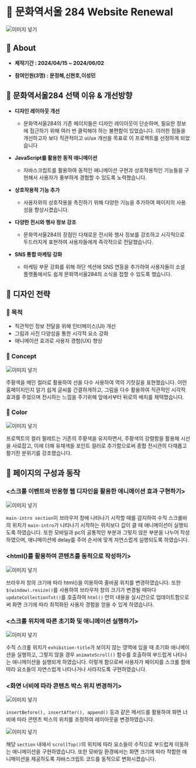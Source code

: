 # 🏫 문화역서울 284 Website Renewal
![이미지 넣기](./images/Mockup.png)


## 🚠 About

+ <b>제작기간 : 2024/04/15 ~ 2024/06/02</b>

+ <b>참여인원(3명) : 문정해,신현호,이성민</b>

## 🚠 문화역서울284 선택 이유 & 개선방향

+ **디자인 레이아웃 개선** <br>
  + 문화역서울284의 기존 페이지들은 디자인 레이아웃이 단순하며, 필요한 정보에 접근하기 위해 여러 번 클릭해야 하는 불편함이 있었습니다. 이러한 점들을 개선하고자 보다 직관적이고 ui/ux 개선을 목표로 이 프로젝트를 선정하게 되었습니다
   
+ **JavaScript를 활용한 동적 애니메이션** <br>
  + 자바스크립트를 활용하여 동적인 애니메이션 구현과 상호작용적인 기능들을 구현해서 사용자가 풍부하게 경험할 수 있도록 노력했습니다.

+ **상호작용적 기능 추가** <br>
  + 사용자와의 상호작용을 촉진하기 위해 다양한 기능을 추가하여 페이지의 사용성을 향상시켰습니다.

+ **다양한 전시와 행사 정보 강조** <br>
  + 문화역서울284의 장점인 다채로운 전시와 행사 정보를 강조하고 시각적으로 두드러지게 표현하여 사용자들에게 즉각적으로 전달했습니다.

+ **SNS 통합 마케팅 강화** <br>
  + 마케팅 부문 강화를 위해 하단 섹션에 SNS 연동을 추가하여 사용자들이 소셜 플랫폼에서도 쉽게 문화역서울284의 소식을 접할 수 있도록 했습니다.


## 🚠 디자인 전략


### 🚂 목적

- 직관적인 정보 전달을 위해 인터페이스(UI) 개선
- 그림과 사진 다양성을 통한 시각적 요소 강화
- 애니메이션 효과로 사용자 경험(UX) 향상

### 🚂 Concept


![이미지 넣기](./images/main-img-md.png)

주황색을 메인 컬러로 활용하여 선을 다수 사용하여 역의 기찻길을 표현했습니다.
어떤 홈페이지인지 알기 쉽게 글씨를 간결하게하고, 그림을 다수 활용하여 직관적인 시각적 효과를 주었으며 
전시하는 느낌을 주기위해 앞에서부터 뒤로의 배치를 채택했습니다.

### 🚂 Color


![이미지 넣기](./images/Mockup-color.png)

프로젝트의 컬러 팔레트는 
기존의 주황색을 유지하면서, 주황색의 강렬함을 활용해 시선을 사로잡고, 
이에 더해 유채색을 포인트 컬러로 추가함으로써 종합 전시관의 다채롭고 활기찬 분위기를 강조했습니다.



## 🚠 페이지의 구성과 동작


### <스크롤 이벤트와 반응형 웹 디자인을 활용한 애니메이션 효과 구현하기>


![이미지 넣기](./images/Mockup2.png)

`main-intro section`이 브라우저 창에 나타나기 시작할 때를 감지하여 수직 스크롤바의 위치가 `main-intro`가 나타나기 시작하는 위치보다 값이 클 때 애니메이션이 실행되도록 하였습니다.
또한 모바일과 pc의 공통적인 부분과 그렇지 않은 부분을 나누어 작성하였으며, 애니메이션에 delay를 주어 순서에 맞게 자연스럽게 실행되도록 하였습니다.     

### <html()를 활용하여 콘텐츠를 동적으로 작성하기>

![이미지 넣기](./images/Mockup3.png)

브라우저 창의 크기에 따라 html()을 이용하여 줄바꿈 위치를 변경하였습니다.
또한 `$(window).resize()`를 사용하여 브라우저 창의 크기가 변경될 때마다 `updateCollectionTxt()`를 호출하여 `html()` 안의 내용을 실시간으로 업데이트함으로써 화면 크기에 따라 최적화된 사용자 경험을 얻을 수 있게 하였습니다.

### <스크롤 위치에 따른 초기화 및 애니메이션 실행하기>


![이미지 넣기](./images/Mockup4.png)

수직 스크롤 위치가 `exhibition-title`가 보이지 않는 영역에 있을 때 초기화 애니메이션을 실행하고, 그렇지 않을 경우 `animateScroll()` 함수를 호출하여 부드럽게 나타나는 애니메이션을 실행되게 하였습니다. 이렇게 함으로써 사용자가 페이지를 스크롤 함에 따라 요소들이 자연스럽게 나타나거나 사라지도록 구현하였습니다.


### <화면 너비에 따라 콘텐츠 박스 위치 변경하기>


![이미지 넣기](./images/Mockup5.png)

`insertBefore(), insertAfter(), append()` 등과 같은 메서드를 활용하여 화면 너비에 따라 콘텐츠 박스의 위치를 조정하여 레이아웃을 변경하였습니다.

![이미지 넣기](./images/Mockup6.png)

해당 `section` 내에서 `scrollTop()`의 위치에 따라 요소들이 수직으로 부드럽게 이동하는 애니메이션을 구현하였습니다. 또한 모바일 환경에서는 화면 크기에 따라 적합한 애니메이션을 제공하도록 자바스크립트 코드를 동적으로 변화시켰습니다.
